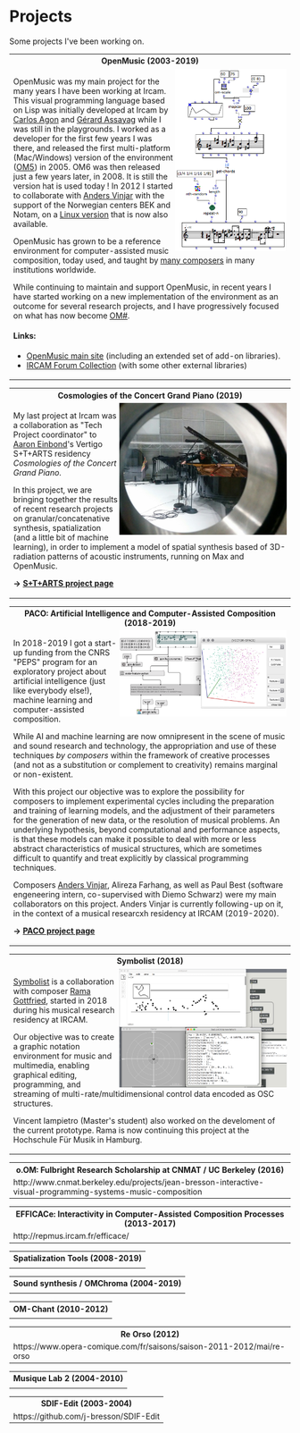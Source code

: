 # Projects
Some projects I've been working on.

<table class="project">
<tr><th>OpenMusic (2003-2019)</th></tr>
<tr><td>

<img src="images/om-patch.png" width="200" align="right"/>
<p>
OpenMusic was my main project for the many years I have been working at Ircam. This visual programming language based on Lisp was initially developed at Ircam by <a href="https://www.stms-lab.fr/person/carlos-agon-amado/" target="_blank">Carlos Agon</a> and <a href="https://www.stms-lab.fr/person/gerard-assayag/" target="_blank">Gérard Assayag</a> while I was still in the playgrounds. I worked as a developer for the first few years I was there, and released the first multi-platform (Mac/Windows) version of the environment (<a href="https://hal.archives-ouvertes.fr/hal-01161332" target="_blank">OM5</a>) in 2005. OM6 was then released just a few years later, in 2008. It is still the version hat is used today ! In 2012 I started to collaborate with <a href="https://www.avinjar.no/" target="_">Anders Vinjar</a> with the support of the Norwegian centers BEK and Notam, on a <a href="https://hal.archives-ouvertes.fr/hal-01075235" target="_">Linux version</a> that is now also available.
</p>

<p>
OpenMusic has grown to be a reference environment for computer-assisted music composition, today used, and taught by <a href="http://repmus.ircam.fr/openmusic/ombook" target="_">many composers</a> in many institutions worldwide.    
</p>

<p>
While continuing to maintain and support OpenMusic, in recent years I have started working on a new implementation of the environment as an outcome for several research projects, and I have progressively focused on what has now become <a href="https://cac-t-u-s.github.io/om-sharp/" target="_blank">OM#</a>. 
</p>

<h4>Links:</h4>
<ul>
	<li>
	<a href="http://openmusic-project.github.io/" target="_blank">OpenMusic main site</a> (including an extended set of add-on libraries). 
	</li>
<li>
	<a href="https://forum.ircam.fr/collections/detail/om-librairies/" target="_blank">IRCAM Forum Collection</a> (with some other external libraries)
</li>
</ul>

</td></tr></table>


<table class="project">
<tr><th> Cosmologies of the Concert Grand Piano (2019)</th></tr>
<tr><td>
<img src="images/IMG_20191106_183156.jpg" width="300" align="right"/>
<p>
My last project at Ircam was a collaboration as "Tech Project coordinator" to <a href="https://aaroneinbond.wordpress.com/" target="_blank">Aaron Einbond</a>'s Vertigo S+T+ARTS residency <i>Cosmologies of the Concert Grand Piano</i>.
</p>
<p>
In this project, we are bringing together the results of recent research projects on granular/concatenative synthesis, spatialization (and a little bit of machine learning), in order to implement a model of spatial synthesis based of 3D-radiation patterns of acoustic instruments, running on Max and OpenMusic.   
</p>

<b>&rarr; <a href="https://vertigo.starts.eu/calls/starts-residencies-call-3/residencies/cosmologies-of-the-concert-grand-piano/detail/" target="_blank">S+T+ARTS project page</a></b> 



</td></tr></table>

<table class="project">
<tr><th> PACO: Artificial Intelligence and Computer-Assisted Composition (2018-2019) </th></tr>
<tr><td>

<img src="images/om-ai.png" width="300" align="right"/>
<p>
In 2018-2019 I got a start-up funding from the CNRS "PEPS" program for an exploratory project about artificial intelligence (just like everybody else!), machine learning and computer-assisted composition.
</p>
<p>
While AI and machine learning are now omnipresent in the scene of music and sound research and technology, the appropriation and use of these techniques <i>by composers</i> within the framework of creative processes (and not as a substitution or complement to creativity) remains marginal or non-existent.

With this project our objective was to explore the possibility for composers to implement experimental cycles including the preparation and training of learning models, and the adjustment of their parameters for the generation of new data, or the resolution of musical problems. An underlying hypothesis, beyond computational and performance aspects, is that these models can make it possible to deal with more or less abstract characteristics of musical structures, which are sometimes difficult to quantify and treat explicitly by classical programming techniques.
</p>

<p>
Composers <a href="https://www.avinjar.no/" target="_">Anders Vinjar</a>, Alireza Farhang, as well as Paul Best (software engeneering intern, co-supervised with Diemo Schwarz) were my main collaborators on this project. 
Anders Vinjar is currently following-up on it, in the context of a musical researcxh residency at IRCAM (2019-2020).
</p>

<b>&rarr; <a href="http://repmus.ircam.fr/paco/home-en" target="_blank">PACO project page</a></b> 

</td></tr></table>

<table class="project">
<tr><th> Symbolist (2018) </th></tr>
<tr><td>

<img src="images/symbolist.png" width="300" align="right"/>

<p>
<a href="https://github.com/ramagottfried/symbolist" target="_blank">Symbolist</a> is a collaboration with composer <a href="http://www.ramagottfried.com/" target="_blank">Rama Gottfried</a>, started in 2018 during his musical research residency at IRCAM.
</p>
<p>
Our objective was to create a graphic notation environment for music and multimedia, enabling graphical editing, programming, and streaming of multi-rate/multidimensional control data encoded as OSC structures.
</p>

<p>
Vincent Iampietro (Master's student) also worked on the develoment of the current prototype.
Rama is now continuing this project at the Hochschule Für Musik in Hamburg.
</p>
</td></tr></table>


<table class="project">
<tr><th> o.OM: Fulbright Research Scholarship at CNMAT / UC Berkeley (2016) </th></tr>
<tr><td>
http://www.cnmat.berkeley.edu/projects/jean-bresson-interactive-visual-programming-systems-music-composition
</td></tr></table>

<table class="project">
<tr><th> EFFICACe: Interactivity in Computer-Assisted Composition Processes (2013-2017) </th></tr>
<tr><td>
http://repmus.ircam.fr/efficace/
</td></tr></table>

<table class="project">
<tr><th> Spatialization Tools (2008-2019) </th></tr>
<tr><td>

</td></tr></table>

<table class="project">
<tr><th> Sound synthesis / OMChroma (2004-2019) </th></tr>
<tr><td>


</td></tr></table>

<table class="project">
<tr><th> OM-Chant (2010-2012) </th></tr>
<tr><td>


</td></tr></table>

<table class="project">
<tr><th> Re Orso (2012) </th></tr>
<tr><td>
https://www.opera-comique.com/fr/saisons/saison-2011-2012/mai/re-orso

</td></tr></table>

<table class="project">
<tr><th> Musique Lab 2 (2004-2010) </th></tr>
<tr><td>


</td></tr></table>


<table class="project">
<tr><th> SDIF-Edit (2003-2004) </th></tr>
<tr><td>
https://github.com/j-bresson/SDIF-Edit
</td></tr></table>

<!---
<table class="project">
<tr><th>  </th></tr>
<tr><td>
	

</td></tr></table>
-->